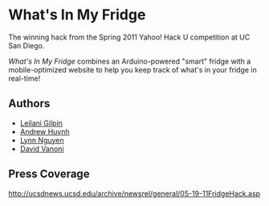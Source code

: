 # What's In My Fridge

The winning hack from the Spring 2011 Yahoo! Hack U competition at UC San Diego.

_What's In My Fridge_ combines an Arduino-powered "smart" fridge with a mobile-optimized
website to help you keep track of what's in your fridge in real-time!

## Authors

- [Leilani Gilpin](https://github.com/leilanihg)
- [Andrew Huynh](https://github.com/a5huynh)
- [Lynn Nguyen](https://github.com/lkn)
- [David Vanoni](https://github.com/dvanoni)

## Press Coverage

http://ucsdnews.ucsd.edu/archive/newsrel/general/05-19-11FridgeHack.asp
